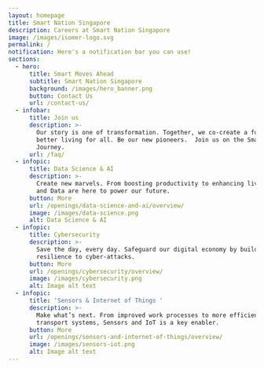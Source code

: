 ```yaml
---
layout: homepage
title: Smart Nation Singapore
description: Careers at Smart Nation Singapore
image: /images/isomer-logo.svg
permalink: /
notification: Here's a notification bar you can use!
sections:
  - hero:
      title: Smart Moves Ahead
      subtitle: Smart Nation Singapore
      background: /images/hero_banner.png
      button: Contact Us
      url: /contact-us/
  - infobar:
      title: Join us
      description: >-
        Our story is one of transformation. Together, we co-create a future of
        better living for all. Be our new pioneers.  Join us on the Smartnation
        Journey.
      url: /faq/
  - infopic:
      title: Data Science & AI
      description: >-
        Create new marvels. From boosting productivity to enhancing lives, AI
        and Data are here to power our future. 
      button: More
      url: /openings/data-science-and-ai/overview/
      image: /images/data-science.png
      alt: Data Science & AI
  - infopic:
      title: Cybersecurity
      description: >-
        Save the day, every day. Safeguard our digital economy by building
        resilience to cyber-attacks. 
      button: More
      url: /openings/cybersecurity/overview/
      image: /images/cybersecurity.png
      alt: Image alt text
  - infopic:
      title: 'Sensors & Internet of Things '
      description: >-
        Make what’s next. From improved work processes to more efficient
        transport systems, Sensors and IoT is a key enabler.
      button: More
      url: /openings/sensors-and-internet-of-things/overview/
      image: /images/sensors-iot.png
      alt: Image alt text
---
```

